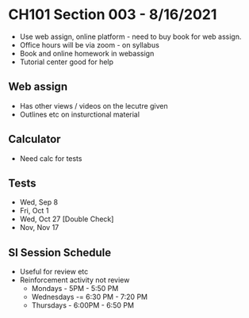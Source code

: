 # CH101 Section 003 - 8/16/2021

- Use web assign, online platform - need to buy book for web assign.
- Office hours will be via zoom - on syllabus
- Book and online homework in webassign
- Tutorial center good for help

## Web assign
- Has other views / videos on the lecutre given
- Outlines etc on insturctional material
## Calculator
- Need calc for tests
## Tests
- Wed, Sep 8
- Fri, Oct 1
- Wed, Oct 27 [Double Check]
- Nov, Nov 17

## SI Session Schedule
- Useful for review etc
- Reinforcement activity not review
    - Mondays - 5PM - 5:50 PM
    - Wednesdays -= 6:30 PM - 7:20 PM
    - Thursdays - 6:00PM - 6:50 PM